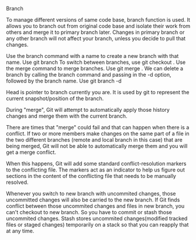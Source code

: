 Branch

To manage different versions of same code base, branch function is used.
It allows you to branch out from original code base and isolate their work from others and merge it to primary branch later.
Changes in primary branch or any other branch will not affect your branch, unless you decide to pull that changes. 

Use the branch command with a name to create a new branch with that name. Use git branch <branchname>
To switch between branches, use git checkout <branch name>.
Use the merge command to merge branches. Use git merge <branch name>.
We can delete a branch by calling the branch command and passing in the -d option, followed by the branch name. Use git branch -d <branchname>


Head is pointer to branch currently you are. It is used by git to represent the current snapshot/position of the branch.

During "merge", Git will attempt to automatically apply those history changes and merge them with the current branch. 

There are times that "merge" could fail and that can happen when there is a conflict. If two or more members make changes on the same part of a file in the two different branches (remote and local branch in this case) that are being merged, Git will not be able to automatically merge them and you will get a merge conflict.

When this happens, Git will add some standard conflict-resolution markers to the conflicting file. The markers act as an indicator to help us figure out sections in the content of the conflicting file that needs to be manually resolved.

Whenever you switch to new branch with uncommited changes, those uncommitted changes will also be carried to the new branch. If Git finds conflict between those uncommited changes and files in new branch, you can't checkout to new branch. So you have to commit or stash those uncommited changes.
Stash stores uncommited changes(modified tracked files or staged changes) temporarily on a stack so that you can reapply that at any time.

